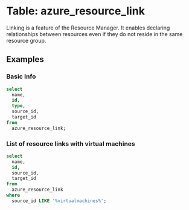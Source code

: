 # Table: azure_resource_link

Linking is a feature of the Resource Manager. It enables declaring relationships between resources even if they do not reside in the same resource group.

## Examples

### Basic Info

```sql
select
  name,
  id,
  type,
  source_id,
  target_id
from
  azure_resource_link;
```

### List of resource links with virtual machines

```sql
select
  name,
  id,
  source_id,
  target_id
from
  azure_resource_link
where
  source_id LIKE '%virtualmachines%';
```